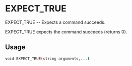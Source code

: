 # EXPECT_TRUE
EXPECT_TRUE -- Expects a command succeeds.

EXPECT_TRUE expects the command succeeds (returns 0).

## Usage
```sh
void EXPECT_TRUE(string arguments,...)
```
